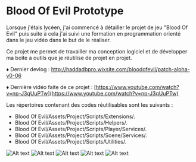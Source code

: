 # Blood Of Evil Prototype

Lorsque j'étais lycéen, j'ai commencé à détailler le projet de jeu "Blood Of Evil" puis suite à cela j'ai suivi une formation en programmation orienté dans le jeu vidéo dans le but de le réaliser.

Ce projet me permet de travailler ma conception logiciel et de développer ma boîte à outils que je réutilise de projet en projet.


♦ Dernier devlog : http://haddadbpro.wixsite.com/bloodofevil/patch-alpha-v0-06

♦ Dernière vidéo faite de ce projet : [https://www.youtube.com/watch?v=np-J3qUuPTw](https://www.youtube.com/watch?v=np-J3qUuPTw)


Les répertoires contenant des codes réutilisables sont les suivants :
* Blood Of Evil/Assets/Project/Scripts/Extensions/.
* Blood Of Evil/Assets/Project/Scripts/Helpers/.
* Blood Of Evil/Assets/Project/Scripts/Player/Services/.
* Blood Of Evil/Assets/Project/Scripts/Scene/Services/.
* Blood Of Evil/Assets/Project/Scripts/Utilities/.


![Alt text](http://i.imgur.com/1xOHdz8.jpg "Image en jeu.")
![Alt text](http://i.imgur.com/wmx5t6i.png "Animator du joueur.")
![Alt text](http://i.imgur.com/yGbcyqY.png "Le menu principal et ses sous menus.")
![Alt text](http://i.imgur.com/Avqs0am.jpg "Le menu d'édition des attributs et d'édition de fichier de langage.")
![Alt text](http://i.imgur.com/sCmyHzt.jpg "Arborescence de fichiers des scripts de l'application (370 scripts).")


